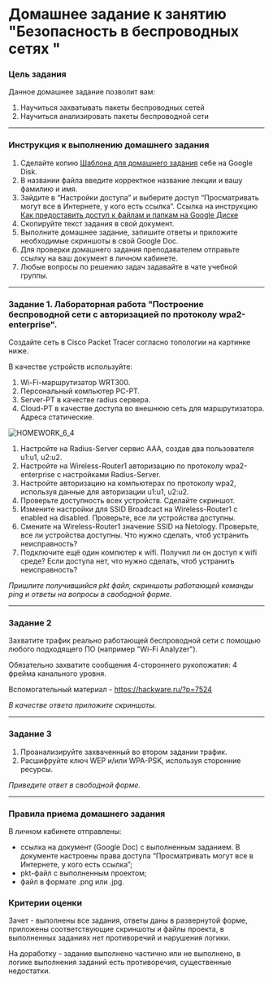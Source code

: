 # Домашнее задание к занятию "Безопасность в беспроводных сетях "

### Цель задания

Данное домашнее задание позволит вам:

1. Научиться захватывать пакеты беспроводных сетей
3. Научиться анализировать пакеты беспроводной сети

------

### Инструкция к выполнению домашнего задания

1. Сделайте копию [Шаблона для домашнего задания](https://docs.google.com/document/d/1youKpKm_JrC0UzDyUslIZW2E2bIv5OVlm_TQDvH5Pvs/edit) себе на Google Disk.
2. В названии файла введите корректное название лекции и вашу фамилию и имя.
3. Зайдите в “Настройки доступа” и выберите доступ “Просматривать могут все в Интернете, у кого есть ссылка”.  Ссылка на инструкцию [Как предоставить доступ к файлам и папкам на Google Диске](https://support.google.com/docs/answer/2494822?hl=ru&co=GENIE.Platform%3DDesktop)
4. Скопируйте текст задания в свой документ.
5. Выполните домашнее задание, запишите ответы и приложите необходимые скриншоты в свой Google Doc.
6. Для проверки домашнего задания преподавателем отправьте ссылку на ваш документ в личном кабинете.
7. Любые вопросы по решению задач задавайте в чате учебной группы.

---

### Задание 1. Лабораторная работа "Построение беспроводной сети с авторизацией по протоколу wpa2-enterprise".

Создайте сеть в Сisco Packet Tracer согласно топологии на картинке ниже.

В качестве устройств используйте: 
1. Wi-Fi-маршрутизатор WRT300.
2. Персональный компьютер PC-PT.
3. Server-PT в качестве radius сервера.
4. Cloud-PT в качестве доступа во внешнюю сеть для маршрутизатора.
Адреса статические. 

![HOMEWORK_6_4](https://user-images.githubusercontent.com/40097402/171293324-a328ef81-abb0-4c89-95fc-465a4cba309e.jpg)

1. Настройте на Radius-Server сервис AAA, создав два пользователя u1:u1, u2:u2.
2. Настройте на Wireless-Router1 авторизацию по протоколу wpa2-enterprise с настройками Radius-Server.
3. Настройте авторизацию на компьютерах по протоколу wpa2, используя данные для авторизации u1:u1, u2:u2.
4. Проверьте доступность всех устройств. Сделайте скриншот.
5. Измените настройки для SSID Broadcact на  Wireless-Router1 с enabled на disabled. Проверьте, все ли устройства доступны.
6. Смените на Wireless-Router1 значение SSID на Netology. Проверьте, все ли устройства доступны. Что нужно сделать, чтоб устранить неисправность?
7. Подключите ещё один компютер к wifi. Получил ли он доступ к wifi среде? Если доступа нет, что нужно сделать, чтоб устранить неисправность?

*Пришлите получившийся pkt файл, скриншоты работающей команды ping и ответы на вопросы в свободной форме.*

---

### Задание 2

Захватите трафик реально работающей беспроводной сети с помощью любого подходящего ПО (например "Wi-Fi Analyzer").

Обязательно захватите сообщения 4-стороннего рукопожатия: 4 фрейма канального уровня.

Вспомогательный материал - https://hackware.ru/?p=7524 

*В качестве ответа приложите скриншоты.*

---

### Задание 3

1. Проанализируйте захваченный во втором задании трафик. 
2. Расшифруйте ключ WEP и/или WPA-PSK, используя сторонние ресурсы.

*Приведите ответ в свободной форме.*

---

### Правила приема домашнего задания

В личном кабинете отправлены:

- ссылка на документ (Google Doc) с выполненным заданием. В документе настроены права доступа “Просматривать могут все в Интернете, у кого есть ссылка”;
- pkt-файл с выполненным проектом;
- файл в формате .png или .jpg.

### Критерии оценки

Зачет - выполнены все задания, ответы даны в развернутой форме, приложены соответствующие скриншоты и файлы проекта, в выполненных заданиях нет противоречий и нарушения логики.

На доработку - задание выполнено частично или не выполнено, в логике выполнения заданий есть противоречия, существенные недостатки.
